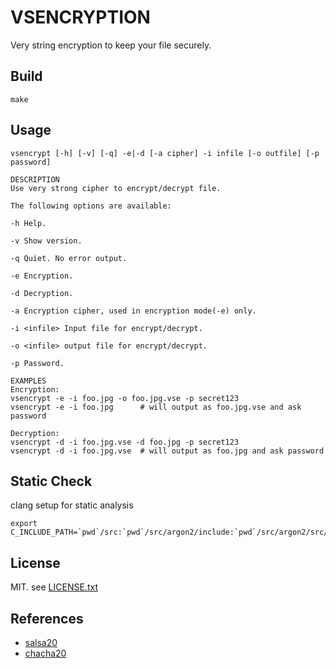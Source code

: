 VSENCRYPTION
============

Very string encryption to keep your file securely.

## Build

    make

## Usage

    vsencrypt [-h] [-v] [-q] -e|-d [-a cipher] -i infile [-o outfile] [-p password]

    DESCRIPTION
    Use very strong cipher to encrypt/decrypt file.

    The following options are available:

    -h Help.

    -v Show version.

    -q Quiet. No error output.

    -e Encryption.

    -d Decryption.

    -a Encryption cipher, used in encryption mode(-e) only.

    -i <infile> Input file for encrypt/decrypt.

    -o <infile> output file for encrypt/decrypt.

    -p Password.

    EXAMPLES
    Encryption:
    vsencrypt -e -i foo.jpg -o foo.jpg.vse -p secret123
    vsencrypt -e -i foo.jpg      # will output as foo.jpg.vse and ask password

    Decryption:
    vsencrypt -d -i foo.jpg.vse -d foo.jpg -p secret123
    vsencrypt -d -i foo.jpg.vse  # will output as foo.jpg and ask password

## Static Check

clang setup for static analysis

    export C_INCLUDE_PATH=`pwd`/src:`pwd`/src/argon2/include:`pwd`/src/argon2/src/blake2

## License

MIT. see [LICENSE.txt](LICENSE.txt)

## References

* [salsa20](https://cr.yp.to/salsa20.html)
* [chacha20](https://cr.yp.to/chacha.html)
